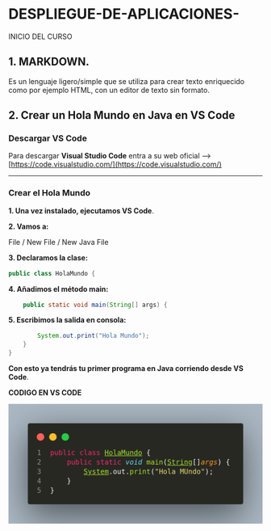 # DESPLIEGUE-DE-APLICACIONES-
INICIO DEL CURSO

## 1. MARKDOWN.
   
Es un lenguaje ligero/simple que se utiliza para crear texto enriquecido como por ejemplo HTML, con un editor de texto sin formato.


## 2. Crear un Hola Mundo en Java en VS Code

### Descargar VS Code

Para descargar **Visual Studio Code** entra a su web oficial --> [https://code.visualstudio.com/](https://code.visualstudio.com/)

---

### Crear el Hola Mundo

**1. Una vez instalado, ejecutamos VS Code**.

**2. Vamos a:**

   File / New File / New Java File
   
**3. Declaramos la clase:**

   ```java
   public class HolaMundo {
   ```
**4. Añadimos el método main:**

   ```java
       public static void main(String[] args) {
   ```
**5. Escribimos la salida en consola:**

   ```java
           System.out.print("Hola Mundo");
       }
   }
   ```

**Con esto ya tendrás tu primer programa en **Java** corriendo desde VS Code**.



  **CODIGO EN VS CODE**
  
  ![Texto alternativo](imagen/vscode.png)

  


  

